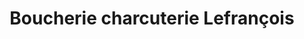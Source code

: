 ---
title: "Boucherie charcuterie Lefrançois"
url: /sainte-adresse/boucherie-charcuterie-lefrancois/
shop: boucherie
---